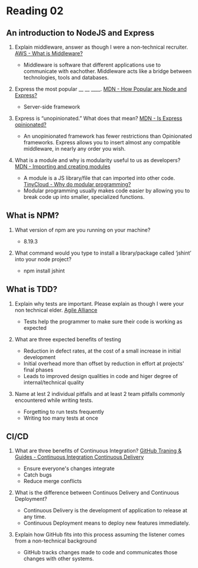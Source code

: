# Reading 02

## An introduction to NodeJS and Express

1. Explain middleware, answer as though I were a non-technical recruiter.
    [AWS - What is Middleware?](https://aws.amazon.com/what-is/middleware/#:~:text=Middleware%20is%20software%20that%20different,that%20you%20can%20innovate%20faster.)
      - Middleware is software that different applications use to communicate with eachother. Middleware acts like a bridge between technologies, tools and databases.

2. Express the most popular __ __ ____.
    [MDN - How Popular are Node and Express?](https://developer.mozilla.org/en-US/docs/Learn/Server-side/Express_Nodejs/Introduction#how_popular_are_node_and_express)
      - Server-side framework

3. Express is “unopinionated.” What does that mean?
    [MDN - Is Express opinionated?](https://developer.mozilla.org/en-US/docs/Learn/Server-side/Express_Nodejs/Introduction#how_popular_are_node_and_express)
      - An unopinionated framework has fewer restrictions than Opinionated frameworks. Express allows you to insert almost any compatible middleware, in nearly any order you wish.

4. What is a module and why is modularity useful to us as developers?
    [MDN - Importing and creating modules](https://developer.mozilla.org/en-US/docs/Learn/Server-side/Express_Nodejs/Introduction#how_popular_are_node_and_express)
      - A module is a JS library/file that can imported into other code. 
    [TinyCloud - Why do modular programming?](https://www.tiny.cloud/blog/modular-programming-principle/#:~:text=Modular%20programming%20usually%20makes%20your,understand%20compared%20to%20monolithic%20code.)
      - Modular programming usually makes code easier by allowing you to break code up into smaller, specialized functions.

## What is NPM?

1. What version of npm are you running on your machine?
    - 8.19.3

2. What command would you type to install a library/package called ‘jshint’ into your node project?
    - npm install jshint


## What is TDD?

1. Explain why tests are important. Please explain as though I were your non technical elder.
    [Agile Alliance](https://www.agilealliance.org/glossary/tdd/#q=~(infinite~false~filters~(postType~(~'page~'post~'aa_book~'aa_event_session~'aa_experience_report~'aa_glossary~'aa_research_paper~'aa_video)~tags~(~'tdd))~searchTerm~'~sort~false~sortDirection~'asc~page~1))
      - Tests help the programmer to make sure their code is working as expected

2. What are three expected benefits of testing
    + Reduction in defect rates, at the cost of a small increase in initial development
    + Initial overhead more than offset by reduction in effort at projects' final phases
    + Leads to improved design qualities in code and higer degree of internal/technical quality


3. Name at lest 2 individual pitfalls and at least 2 team pitfalls commonly encountered while writing tests.
    + Forgetting to run tests frequently
    + Writing too many tests at once


## CI/CD

1. What are three benefits of Continuous Integration?
    [GitHub Traning & Guides - Continuous Integration Continuous Delivery](https://www.youtube.com/watch?v=xSv_m3KhUO8)
      - Ensure everyone's changes integrate
      - Catch bugs
      - Reduce merge conflicts

2. What is the difference between Continuos Delivery and Continuous Deployment?
    - Continuous Delivery is the development of application to release at  any time.
    - Continuous Deployment means to deploy new features immediately.


3. Explain how GitHub fits into this process assuming the listener comes from a non-technical background
    - GitHub tracks changes made to code and communicates those changes with other systems. 